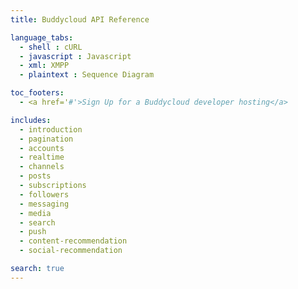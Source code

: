 ```yaml
---
title: Buddycloud API Reference

language_tabs:
  - shell : cURL
  - javascript : Javascript
  - xml: XMPP
  - plaintext : Sequence Diagram

toc_footers:
  - <a href='#'>Sign Up for a Buddycloud developer hosting</a>

includes:
  - introduction
  - pagination
  - accounts
  - realtime
  - channels
  - posts
  - subscriptions
  - followers
  - messaging
  - media
  - search
  - push
  - content-recommendation
  - social-recommendation

search: true
---
```

